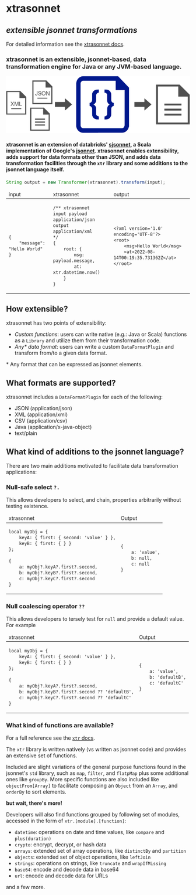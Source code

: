 # xtrasonnet

## _extensible jsonnet transformations_ 
For detailed information see the [xtrasonnet docs](https://jam01.github.io/xtrasonnet/).

### xtrasonnet is an extensible, jsonnet-based, data transformation engine for Java or any JVM-based language.

![xtrasonnet](docs/assets/images/xtrasonnet.drawio.png)

#### xtrasonnet is an extension of databricks' [sjsonnet](https://github.com/databricks/sjsonnet), a Scala implementation of Google's [jsonnet](https://github.com/google/jsonnet). xtrasonnet enables extensibility, adds support for data formats other than JSON, and adds data transformation facilities through the `xtr` library and some additions to the jsonnet language itself.

```java
String output = new Transformer(xtrasonnet).transform(input);
```

<table>
<thead><tr><td>input</td><td>xtrasonnet</td><td>output</td></tr></thead>
<tbody>
<tr><td>

```
{ 
    "message": "Hello World" 
}
```

</td>
<td>

```
/** xtrasonnet
input payload application/json
output application/xml
*/
{
    root: {
        msg: payload.message,
        at: xtr.datetime.now()
    }
}
```

</td>
<td>

```
<?xml version='1.0' encoding='UTF-8'?>
<root>
	<msg>Hello World</msg>
	<at>2022-08-14T00:19:35.731362Z</at>
</root>
```

</td></tr>
</tbody>
</table>

## How extensible?
xtrasonnet has two points of extensibility:
* _Custom functions_: users can write native (e.g.: Java or Scala) functions as a `Library` and utilize them from their transformation code. 
* _Any* data format_: users can write a custom `DataFormatPlugin` and transform from/to a given data format. 

\* Any format that can be expressed as jsonnet elements.

## What formats are supported?
xtrasonnet includes a `DataFormatPlugin` for each of the following: 
* JSON (application/json)
* XML (application/xml)
* CSV (application/csv)
* Java (application/x-java-object)
* text/plain

## What kind of additions to the jsonnet language?
There are two main additions motivated to facilitate data transformation applications:

### Null-safe select `?.`
This allows developers to select, and chain, properties arbitrarily without testing existence.

<table>
<thead><tr><td>xtrasonnet</td><td>Output</td></tr></thead>
<tbody>
<tr><td>

```jsonnet
local myObj = {
    keyA: { first: { second: 'value' } },
    keyB: { first: { } }
};

{
    a: myObj?.keyA?.first?.second,
    b: myObj?.keyB?.first?.second,
    c: myObj?.keyC?.first?.second
}
```

</td>
<td>

```jsonnet
{
    a: 'value',
    b: null,
    c: null
}
```

</td></tr>
</tbody>
</table>


### Null coalescing operator `??`
This allows developers to tersely test for `null` and provide a default value. For example

<table>
<thead><tr><td>xtrasonnet</td><td>Output</td></tr></thead>
<tbody>
<tr><td>

```jsonnet
local myObj = {
    keyA: { first: { second: 'value' } },
    keyB: { first: { } }
};

{
    a: myObj?.keyA?.first?.second,
    b: myObj?.keyB?.first?.second ?? 'defaultB',
    c: myObj?.keyC?.first?.second ?? 'defaultC'
}
```

</td>
<td>

```jsonnet
{
    a: 'value',
    b: 'defaultB',
    c: 'defaultC'
}
```

</td></tr>
</tbody>
</table>

### What kind of functions are available?

For a full reference see the [`xtr` docs](https://josemontoya.io/xtrasonnet/datasonnet/latest/index.html).

The `xtr` library is written natively (vs written as jsonnet code) and provides an extensive set of functions.

Included are slight variations of the general purpose functions found in the jsonnet's `std` library, such as `map`, `filter`, and `flatpMap` plus some additional ones like `groupBy`. More specific functions are also included like `objectFrom[Array]` to facilitate composing an `Object` from an `Array`, and `orderBy` to sort elements.

**but wait, there's more!**

Developers will also find functions grouped by following set of modules, accessed in the form of `xtr.[module].[function]`:
* `datetime`: operations on date and time values, like `compare` and `plus(duration)`
* `crypto`: encrypt, decrypt, or hash data
* `arrays`: extended set of array operations, like `distinctBy` and `partition`
* `objects`: extended set of object operations, like `leftJoin`
* `strings`: operations on strings, like `truncate` and `wrapIfMissing`
* `base64`: encode and decode data in base64
* `url`: encode and decode data for URLs

and a few more.
